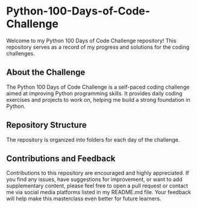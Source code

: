 # Python-100-Days-of-Code-Challenge

Welcome to my Python 100 Days of Code Challenge repository! This repository serves as a record of my progress and solutions for the coding challenges.

## About the Challenge

The Python 100 Days of Code Challenge is a self-paced coding challenge aimed at improving Python programming skills. It provides daily coding exercises and projects to work on, helping me build a strong foundation in Python.

## Repository Structure

The repository is organized into folders for each day of the challenge.

## Contributions and Feedback
Contributions to this repository are encouraged and highly appreciated. If you find any issues, have suggestions for improvement, or want to add supplementary content, please feel free to open a pull request or contact me via social media platforms listed in my README.md file. Your feedback will help make this masterclass even better for future learners.
